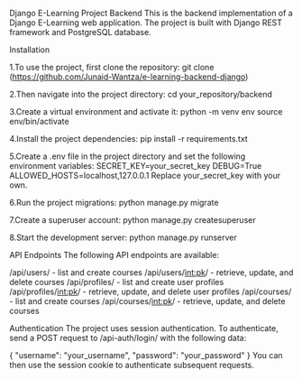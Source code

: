 Django E-Learning Project Backend
This is the backend implementation of a Django E-Learning web application. The project is built with Django REST framework and PostgreSQL database.

Installation

1.To use the project, first clone the repository:
git clone (https://github.com/Junaid-Wantza/e-learning-backend-django)

2.Then navigate into the project directory:
cd your_repository/backend

3.Create a virtual environment and activate it:
python -m venv env
source env/bin/activate

4.Install the project dependencies:
pip install -r requirements.txt

5.Create a .env file in the project directory and set the following environment variables:
SECRET_KEY=your_secret_key
DEBUG=True
ALLOWED_HOSTS=localhost,127.0.0.1
Replace your_secret_key with your own.

6.Run the project migrations:
python manage.py migrate

7.Create a superuser account:
python manage.py createsuperuser

8.Start the development server:
python manage.py runserver


API Endpoints
The following API endpoints are available:

/api/users/ - list and create courses
/api/users/<int:pk>/ - retrieve, update, and delete courses
/api/profiles/ - list and create user profiles
/api/profiles/<int:pk>/ - retrieve, update, and delete user profiles
/api/courses/ - list and create courses
/api/courses/<int:pk>/ - retrieve, update, and delete courses




Authentication
The project uses session authentication. To authenticate, send a POST request to /api-auth/login/ with the following data:

{
    "username": "your_username",
    "password": "your_password"
}
You can then use the session cookie to authenticate subsequent requests.

